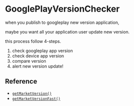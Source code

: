# GooglePlayVersionChecker
when you publish to googleplay new version application,

maybe you want all your application user update new version.

this process follow 4-steps.
1. check googleplay app version
2. check device app version
3. compare version
4. alert new version update!


## Reference
* [`getMarketVersion()`](http://www.androidside.com/bbs/board.php?bo_table=B56&wr_id=24663)
* [`getMarketVersionFast()`](http://www.androidside.com/bbs/board.php?bo_table=B49&wr_id=135849)
